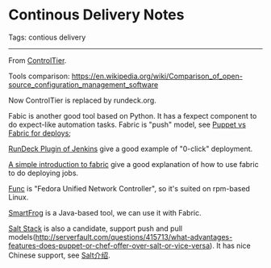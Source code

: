 # Continous Delivery Notes
Tags: contious delivery

------

From [ControlTier](http://doc36.controltier.org/wiki/ControlTier).

 

Tools comparison: https://en.wikipedia.org/wiki/Comparison_of_open-source_configuration_management_software

 

Now ControlTier is replaced by rundeck.org.

 

Fabic is another good tool based on Python. It has a fexpect component to do expect-like automation tasks. Fabric is "push" model, see [Puppet vs Fabric for deploys](http://mattcallanan.blogspot.com/2013/03/puppet-vs-fabric-for-deploys.html);

 

[RunDeck Plugin of Jenkins](https://wiki.jenkins-ci.org/display/JENKINS/RunDeck+Plugin) give a good example of "0-click" deployment.

 

[A simple introduction to fabric](http://www.debian-administration.org/articles/671) give a good explanation of how to use fabric to do deploying jobs.

 

[Func](https://fedorahosted.org/func/) is "Fedora Unified Network Controller", so it's suited on rpm-based Linux.

 

[SmartFrog](http://www.smartfrog.org/) is a Java-based tool, we can use it with Fabric.

 

[Salt Stack](http://saltstack.com/) is also a candidate, support push and pull models(http://serverfault.com/questions/415713/what-advantages-features-does-puppet-or-chef-offer-over-salt-or-vice-versa). It has nice Chinese support, see [Salt介绍](http://wiki.saltstack.cn/).